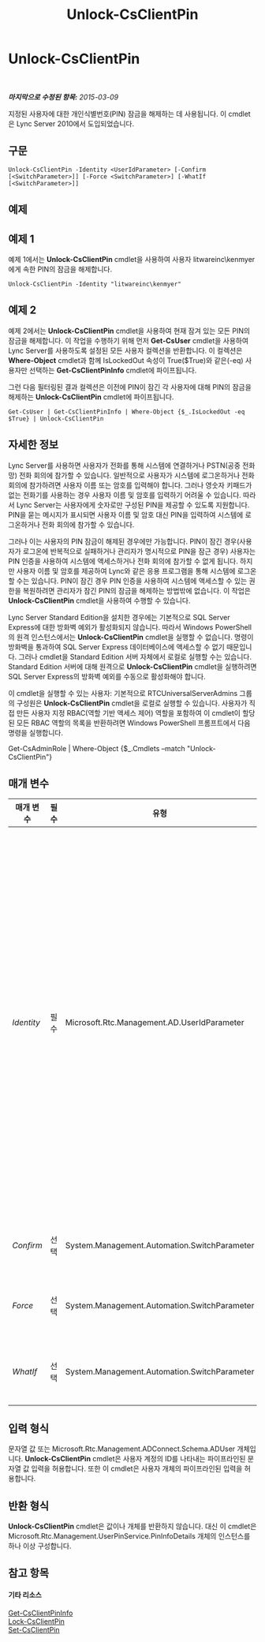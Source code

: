 ﻿---
title: Unlock-CsClientPin
TOCTitle: Unlock-CsClientPin
ms:assetid: eef7877c-0302-4ce7-84f5-06968d0623b9
ms:mtpsurl: https://technet.microsoft.com/ko-kr/library/Gg412982(v=OCS.15)
ms:contentKeyID: 49305454
ms.date: 08/24/2015
mtps_version: v=OCS.15
ms.translationtype: HT
---

# Unlock-CsClientPin

 

_**마지막으로 수정된 항목:** 2015-03-09_

지정된 사용자에 대한 개인식별번호(PIN) 잠금을 해제하는 데 사용됩니다. 이 cmdlet은 Lync Server 2010에서 도입되었습니다.

## 구문

    Unlock-CsClientPin -Identity <UserIdParameter> [-Confirm [<SwitchParameter>]] [-Force <SwitchParameter>] [-WhatIf [<SwitchParameter>]]

## 예제

## 예제 1

예제 1에서는 **Unlock-CsClientPin** cmdlet을 사용하여 사용자 litwareinc\\kenmyer에게 속한 PIN의 잠금을 해제합니다.

    Unlock-CsClientPin -Identity "litwareinc\kenmyer"

## 예제 2

예제 2에서는 **Unlock-CsClientPin** cmdlet을 사용하여 현재 잠겨 있는 모든 PIN의 잠금을 해제합니다. 이 작업을 수행하기 위해 먼저 **Get-CsUser** cmdlet을 사용하여 Lync Server를 사용하도록 설정된 모든 사용자 컬렉션을 반환합니다. 이 컬렉션은 **Where-Object** cmdlet과 함께 IsLockedOut 속성이 True($True)와 같은(-eq) 사용자만 선택하는 **Get-CsClientPinInfo** cmdlet에 파이프됩니다.

그런 다음 필터링된 결과 컬렉션은 이전에 PIN이 잠긴 각 사용자에 대해 PIN의 잠금을 해제하는 **Unlock-CsClientPin** cmdlet에 파이프됩니다.

    Get-CsUser | Get-CsClientPinInfo | Where-Object {$_.IsLockedOut -eq $True} | Unlock-CsClientPin 

## 자세한 정보

Lync Server를 사용하면 사용자가 전화를 통해 시스템에 연결하거나 PSTN(공중 전화망) 전화 회의에 참가할 수 있습니다. 일반적으로 사용자가 시스템에 로그온하거나 전화 회의에 참가하려면 사용자 이름 또는 암호를 입력해야 합니다. 그러나 영숫자 키패드가 없는 전화기를 사용하는 경우 사용자 이름 및 암호를 입력하기 어려울 수 있습니다. 따라서 Lync Server는 사용자에게 숫자로만 구성된 PIN을 제공할 수 있도록 지원합니다. PIN을 묻는 메시지가 표시되면 사용자 이름 및 암호 대신 PIN을 입력하여 시스템에 로그온하거나 전화 회의에 참가할 수 있습니다.

그러나 이는 사용자의 PIN 잠금이 해제된 경우에만 가능합니다. PIN이 잠긴 경우(사용자가 로그온에 반복적으로 실패하거나 관리자가 명시적으로 PIN을 잠근 경우) 사용자는 PIN 인증을 사용하여 시스템에 액세스하거나 전화 회의에 참가할 수 없게 됩니다. 하지만 사용자 이름 및 암호를 제공하여 Lync와 같은 응용 프로그램을 통해 시스템에 로그온할 수는 있습니다. PIN이 잠긴 경우 PIN 인증을 사용하여 시스템에 액세스할 수 있는 권한을 복원하려면 관리자가 잠긴 PIN의 잠금을 해제하는 방법밖에 없습니다. 이 작업은 **Unlock-CsClientPin** cmdlet을 사용하여 수행할 수 있습니다.

Lync Server Standard Edition을 설치한 경우에는 기본적으로 SQL Server Express에 대한 방화벽 예외가 활성화되지 않습니다. 따라서 Windows PowerShell의 원격 인스턴스에서는 **Unlock-CsClientPin** cmdlet을 실행할 수 없습니다. 명령이 방화벽을 통과하여 SQL Server Express 데이터베이스에 액세스할 수 없기 때문입니다. 그러나 cmdlet을 Standard Edition 서버 자체에서 로컬로 실행할 수는 있습니다. Standard Edition 서버에 대해 원격으로 **Unlock-CsClientPin** cmdlet을 실행하려면 SQL Server Express의 방화벽 예외를 수동으로 활성화해야 합니다.

이 cmdlet을 실행할 수 있는 사용자: 기본적으로 RTCUniversalServerAdmins 그룹의 구성원은 **Unlock-CsClientPin** cmdlet을 로컬로 실행할 수 있습니다. 사용자가 직접 만든 사용자 지정 RBAC(역할 기반 액세스 제어) 역할을 포함하여 이 cmdlet이 할당된 모든 RBAC 역할의 목록을 반환하려면 Windows PowerShell 프롬프트에서 다음 명령을 실행합니다.

Get-CsAdminRole | Where-Object {$\_.Cmdlets –match "Unlock-CsClientPin"}

## 매개 변수


<table>
<colgroup>
<col style="width: 25%" />
<col style="width: 25%" />
<col style="width: 25%" />
<col style="width: 25%" />
</colgroup>
<thead>
<tr class="header">
<th>매개 변수</th>
<th>필수</th>
<th>유형</th>
<th>설명</th>
</tr>
</thead>
<tbody>
<tr class="odd">
<td><p><em>Identity</em></p></td>
<td><p>필수</p></td>
<td><p>Microsoft.Rtc.Management.AD.UserIdParameter</p></td>
<td><p>PIN 잠금을 해제해야 하는 사용자 계정의 ID. 사용자 ID는 네 가지 형식 중 하나를 사용하여 지정할 수 있는데, 이러한 형식은 1) 사용자의 SIP 주소, 2) 사용자의 UPN(사용자 계정 이름), 3) 도메인\로그온 형태인 사용자의 도메인 이름 및 로그온 이름(예: litwareinc\kenmyer) 및 4) 사용자의 Active Directory 표시 이름(예: Ken Myer)입니다. 또한 사용자의 Active Directory 고유 이름을 사용하여 사용자 ID를 참조할 수도 있습니다.</p>
<p>또한 표시 이름을 사용자 ID로 사용할 경우 별표(*) 와일드카드 문자를 사용할 수 있습니다. 예를 들어 &quot;* Smith&quot;라는 ID는 표시 이름이 &quot; Smith&quot; 문자열 값으로 끝나는 모든 사용자를 반환합니다.</p></td>
</tr>
<tr class="even">
<td><p><em>Confirm</em></p></td>
<td><p>선택</p></td>
<td><p>System.Management.Automation.SwitchParameter</p></td>
<td><p>명령을 실행하기 전에 확인 메시지를 표시합니다.</p></td>
</tr>
<tr class="odd">
<td><p><em>Force</em></p></td>
<td><p>선택</p></td>
<td><p>System.Management.Automation.SwitchParameter</p></td>
<td><p>명령을 실행할 때 발생할 수 있는 심각하지 않은 오류 메시지를 표시하지 않습니다.</p></td>
</tr>
<tr class="even">
<td><p><em>WhatIf</em></p></td>
<td><p>선택</p></td>
<td><p>System.Management.Automation.SwitchParameter</p></td>
<td><p>명령을 실제로 실행하지 않고도 명령이 실행될 경우 발생할 수 있는 현상을 설명합니다.</p></td>
</tr>
</tbody>
</table>


## 입력 형식

문자열 값 또는 Microsoft.Rtc.Management.ADConnect.Schema.ADUser 개체입니다. **Unlock-CsClientPin** cmdlet은 사용자 계정의 ID를 나타내는 파이프라인된 문자열 값 입력을 허용합니다. 또한 이 cmdlet은 사용자 개체의 파이프라인된 입력을 허용합니다.

## 반환 형식

**Unlock-CsClientPin** cmdlet은 값이나 개체를 반환하지 않습니다. 대신 이 cmdlet은 Microsoft.Rtc.Management.UserPinService.PinInfoDetails 개체의 인스턴스를 하나 이상 구성합니다.

## 참고 항목

#### 기타 리소스

[Get-CsClientPinInfo](get-csclientpininfo.md)  
[Lock-CsClientPin](lock-csclientpin.md)  
[Set-CsClientPin](set-csclientpin.md)

